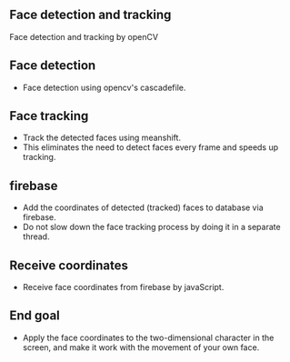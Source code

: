 ## Face detection and tracking
Face detection and tracking by openCV
## Face detection
- Face detection using opencv's cascadefile.
## Face tracking
- Track the detected faces using meanshift.
- This eliminates the need to detect faces every frame and speeds up tracking.
## firebase
- Add the coordinates of detected (tracked) faces to database via firebase.
- Do not slow down the face tracking process by doing it in a separate thread.
## Receive coordinates
- Receive face coordinates from firebase by javaScript.
## End goal
- Apply the face coordinates to the two-dimensional character in the screen, and make it work with the movement of your own face.

